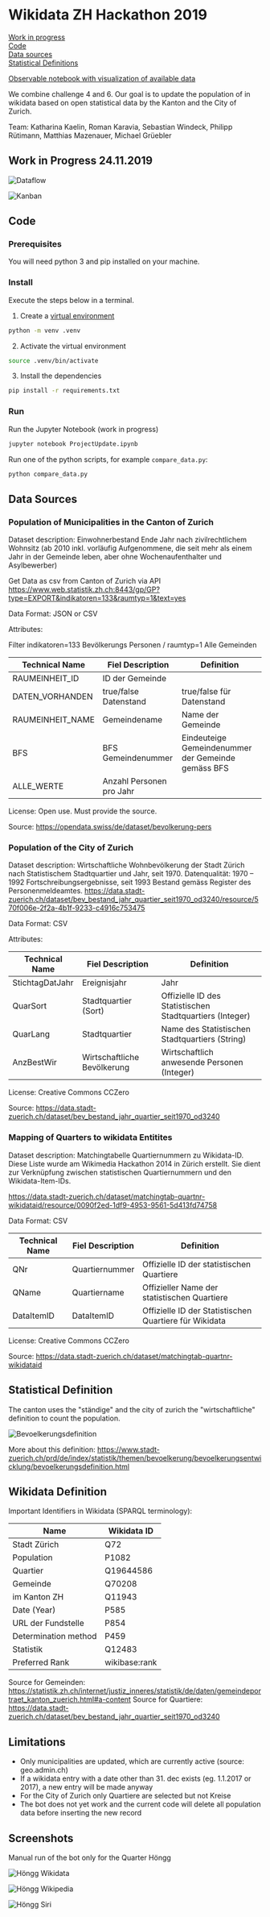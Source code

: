 # Wikidata ZH Hackathon 2019

[Work in progress](#work-in-progress-24112019) <br>
[Code](#code) <br>
[Data sources](#data-sources) <br>
[Statistical Definitions](#statistical-definition) <br>

[Observable notebook with visualization of available data](https://observablehq.com/@rkaravia/municipalities-of-zurich-population-over-time)

We combine challenge 4 and 6. Our goal is to update the population of in wikidata based on open statistical data by the Kanton and the City of Zurich. 

Team: Katharina Kaelin, Roman Karavia, Sebastian Windeck, Philipp Rütimann, Matthias Mazenauer, Michael Grüebler 

## Work in Progress 24.11.2019 

![Dataflow](https://github.com/mmznrSTAT/wikidataZH_2019/blob/master/images/dataflow.jpg "Dataflow")

![Kanban](https://github.com/mmznrSTAT/wikidataZH_2019/blob/master/images/kanban.jpg "Kanban")

## Code

### Prerequisites

You will need python 3 and pip installed on your machine.

### Install

Execute the steps below in a terminal.

1. Create a [virtual environment](https://packaging.python.org/guides/installing-using-pip-and-virtual-environments/)

```bash
python -m venv .venv
```

2. Activate the virtual environment

```bash
source .venv/bin/activate
```

3. Install the dependencies

```bash
pip install -r requirements.txt
```

### Run

Run the Jupyter Notebook (work in progress)

```bash
jupyter notebook ProjectUpdate.ipynb
```

Run one of the python scripts, for example `compare_data.py`:

```bash
python compare_data.py
```

## Data Sources

### Population of Municipalities in the Canton of Zurich 
Dataset description: Einwohnerbestand Ende Jahr nach zivilrechtlichem Wohnsitz (ab 2010 inkl. vorläufig Aufgenommene, die seit mehr als einem Jahr in der Gemeinde leben, aber ohne Wochenaufenthalter und Asylbewerber)

Get Data as csv from Canton of Zurich via API
https://www.web.statistik.zh.ch:8443/gp/GP?type=EXPORT&indikatoren=133&raumtyp=1&text=yes

Data Format: JSON or CSV

Attributes: 

Filter indikatoren=133 Bevölkerungs Personen / raumtyp=1 Alle Gemeinden

| Technical Name   | Fiel Description         | Definition  |
| ---------------- | ------------------------ | ----------- |
| RAUMEINHEIT_ID   | ID der Gemeinde          |          |
| DATEN_VORHANDEN  | true/false Datenstand    | true/false für Datenstand |
| RAUMEINHEIT_NAME | Gemeindename             | Name der Gemeinde  |
| BFS              | BFS Gemeindenummer       | Eindeuteige Gemeindenummer der Gemeinde gemäss BFS |
| ALLE_WERTE       | Anzahl Personen pro Jahr |  |

License: Open use. Must provide the source. 

Source: https://opendata.swiss/de/dataset/bevolkerung-pers

### Population of the City of Zurich
Dataset description: Wirtschaftliche Wohnbevölkerung der Stadt Zürich nach Statistischem Stadtquartier und Jahr, seit 1970. Datenqualität: 1970 – 1992 Fortschreibungsergebnisse, seit 1993 Bestand gemäss Register des Personenmeldeamtes.
https://data.stadt-zuerich.ch/dataset/bev_bestand_jahr_quartier_seit1970_od3240/resource/570f006e-2f2a-4b1f-9233-c4916c753475

Data Format: CSV

Attributes: 

| Technical Name  | Fiel Description            | Definition  |
| --------------- | --------------------------- | ----------- |
| StichtagDatJahr | Ereignisjahr                | Jahr         |
| QuarSort        | Stadtquartier (Sort)        | Offizielle ID des Statistischen Stadtquartiers (Integer) |
| QuarLang        | Stadtquartier               | Name des Statistischen Stadtquartiers (String) |
| AnzBestWir      | Wirtschaftliche Bevölkerung | Wirtschaftlich anwesende Personen (Integer) |

License: Creative Commons CCZero

Source: https://data.stadt-zuerich.ch/dataset/bev_bestand_jahr_quartier_seit1970_od3240

### Mapping of Quarters to wikidata Entitites

Dataset description: Matchingtabelle Quartiernummern zu Wikidata-ID. Diese Liste wurde am Wikimedia Hackathon 2014 in Zürich erstellt. Sie dient zur Verknüpfung zwischen statistischen Quartiernummern und den Wikidata-Item-IDs.

https://data.stadt-zuerich.ch/dataset/matchingtab-quartnr-wikidataid/resource/0090f2ed-1df9-4953-9561-5d413fd74758

Data Format: CSV

| Technical Name  | Fiel Description   | Definition  |
| --------------- | ------------------ | ----------- |
| QNr             | Quartiernummer     | Offizielle ID der statistischen Quartiere    |
| QName           | Quartiername       | Offizieller Name der statistischen Quartiere |
| DataItemID      | DataItemID         | Offizielle ID der Statistischen Quartiere für Wikidata |

License: Creative Commons CCZero

Source: https://data.stadt-zuerich.ch/dataset/matchingtab-quartnr-wikidataid


## Statistical Definition

The canton uses the "ständige" and the city of zurich the "wirtschaftliche" definition to count the population.

![Bevoelkerungsdefinition](https://github.com/mmznrSTAT/wikidataZH_2019/blob/master/images/bevoelkerungsdefinition.png "Bevoelkerungsdefinition")

More about this definition: https://www.stadt-zuerich.ch/prd/de/index/statistik/themen/bevoelkerung/bevoelkerungsentwicklung/bevoelkerungsdefinition.html

## Wikidata Definition

Important Identifiers in Wikidata (SPARQL terminology):

| Name                 | Wikidata ID   |
| -------------------- | ------------- | 
| Stadt Zürich         | Q72           | 
| Population           | P1082         | 
| Quartier             | Q19644586     | 
| Gemeinde             | Q70208        |
| im Kanton ZH         | Q11943        |
| Date (Year)          | P585          |
| URL der Fundstelle   | P854          |
| Determination method | P459          |
| Statistik            | Q12483        |
| Preferred Rank       | wikibase:rank |

Source for Gemeinden: https://statistik.zh.ch/internet/justiz_inneres/statistik/de/daten/gemeindeportraet_kanton_zuerich.html#a-content 
Source for Quartiere: https://data.stadt-zuerich.ch/dataset/bev_bestand_jahr_quartier_seit1970_od3240

## Limitations

- Only municipalities are updated, which are currently active (source: geo.admin.ch)
- If a wikidata entry with a date other than 31. dec exists (eg. 1.1.2017 or 2017), a new entry will be made anyway
- For the City of Zurich only Quartiere are selected but not Kreise 
- The bot does not yet work and the current code will delete all population data before inserting the new record

## Screenshots

Manual run of the bot only for the Quarter Höngg

![Höngg Wikidata](https://github.com/mmznrSTAT/wikidataZH_2019/blob/master/images/result_wikidata_hoengg.png "Höngg Wikidata")

![Höngg Wikipedia](https://github.com/mmznrSTAT/wikidataZH_2019/blob/master/images/result_wikipedia_hoengg.png "Höngg Wikipedia")

![Höngg Siri](https://github.com/mmznrSTAT/wikidataZH_2019/blob/master/images/result_siri_hoengg.png "Höngg Siri")


